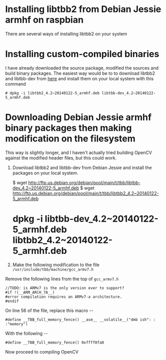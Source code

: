 Installing libtbb2 from Debian Jessie armhf on raspbian
======

There are several ways of installing libtbb2 on your system

# Installing custom-compiled binaries

I have already downloaded the source package, modified the sources and build binary packages.
The easiest way would be to to download libtbb2 and libtbb-dev from [here]() and install them on your local system with this command

    # dpkg -i libtbb2_4.2~20140122-5_armhf.deb libtbb-dev_4.2~20140122-5_armhf.deb


# Downloading Debian Jessie armhf binary packages then making modification on the filesystem

This way is slightly longer, and I haven't actually tried building OpenCV against the modified header files, but this could work.

1. Download libtbb2 and libtbb-dev from Debian Jessie and install the packages on your local system.

    $ wget http://ftp.us.debian.org/debian/pool/main/t/tbb/libtbb-dev_4.2~20140122-5_armhf.deb
    $ wget http://ftp.us.debian.org/debian/pool/main/t/tbb/libtbb2_4.2~20140122-5_armhf.deb
    # dpkg -i libtbb-dev_4.2~20140122-5_armhf.deb libtbb2_4.2~20140122-5_armhf.deb


2. Make the following modification to the file `/usr/include/tbb/machine/gcc_armv7.h`

Remove the following lines from the top of `gcc_armv7.h`

    //TODO: is ARMv7 is the only version ever to support?
    #if !(__ARM_ARCH_7A__)
    #error compilation requires an ARMv7-a architecture.
    #endif


On line 56 of the file, replace this macro --

    #define __TBB_full_memory_fence() __asm__ __volatile__("dmb ish": : :"memory")

With the following --

    #define __TBB_full_memory_fence() 0xffff0fa0

Now proceed to compiling OpenCV


#